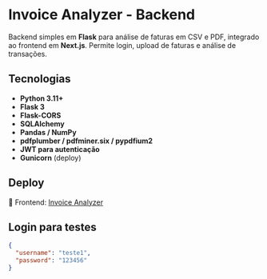 # Invoice Analyzer - Backend

Backend simples em **Flask** para análise de faturas em CSV e PDF, integrado ao frontend em **Next.js**. Permite login, upload de faturas e análise de transações.

## Tecnologias

- **Python 3.11+**  
- **Flask 3**  
- **Flask-CORS**  
- **SQLAlchemy**  
- **Pandas / NumPy**  
- **pdfplumber / pdfminer.six / pypdfium2**  
- **JWT para autenticação**  
- **Gunicorn** (deploy)

## Deploy

🔗 Frontend: [Invoice Analyzer](https://invoice-analyzer-frontend.vercel.app/)

## Login para testes

```json
{
  "username": "teste1",
  "password": "123456"
}
